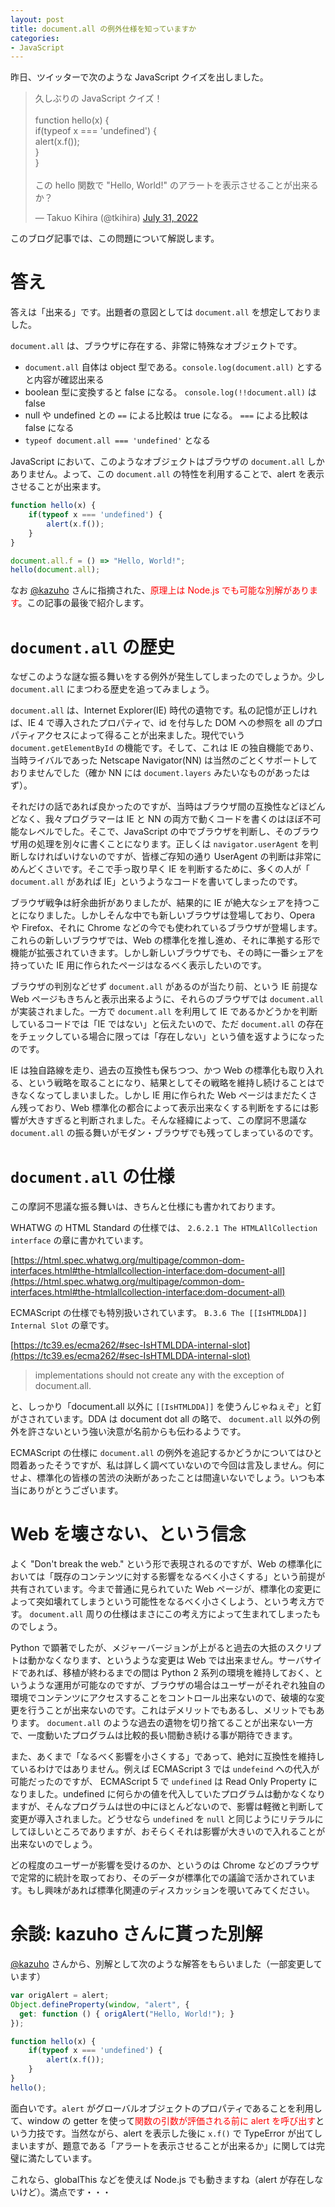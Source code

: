 ```yaml
---
layout: post
title: document.all の例外仕様を知っていますか
categories:
- JavaScript
---
```


昨日、ツイッターで次のような JavaScript クイズを出しました。

<blockquote class="twitter-tweet"><p lang="ja" dir="ltr">久しぶりの JavaScript クイズ！<br><br>function hello(x) {<br> if(typeof x === &#39;undefined&#39;) {<br> alert(x.f());<br> }<br>}<br><br>この hello 関数で &quot;Hello, World!&quot; のアラートを表示させることが出来るか？</p>&mdash; Takuo Kihira (@tkihira) <a href="https://twitter.com/tkihira/status/1553597895244681217?ref_src=twsrc%5Etfw">July 31, 2022</a></blockquote> <script async src="https://platform.twitter.com/widgets.js" charset="utf-8"></script>

このブログ記事では、この問題について解説します。




# 答え

答えは「出来る」です。出題者の意図としては `document.all` を想定しておりました。

`document.all` は、ブラウザに存在する、非常に特殊なオブジェクトです。

- `document.all` 自体は object 型である。`console.log(document.all)` とすると内容が確認出来る
- boolean 型に変換すると false になる。 `console.log(!!document.all)` は false
- null や undefined との `==` による比較は true になる。 `===` による比較は false になる
- `typeof document.all === 'undefined'` となる

JavaScript において、このようなオブジェクトはブラウザの `document.all` しかありません。よって、この `document.all` の特性を利用することで、alert を表示させることが出来ます。

```javascript
function hello(x) {
    if(typeof x === 'undefined') {
        alert(x.f());
    }
}

document.all.f = () => "Hello, World!";
hello(document.all);
```

なお [@kazuho](https://twitter.com/kazuho) さんに指摘された、<span style="color:red">原理上は Node.js でも可能な別解があります</span>。この記事の最後で紹介します。

# `document.all` の歴史

なぜこのような謎な振る舞いをする例外が発生してしまったのでしょうか。少し `document.all` にまつわる歴史を追ってみましょう。

`document.all` は、Internet Explorer(IE) 時代の遺物です。私の記憶が正しければ、IE 4 で導入されたプロパティで、id を付与した DOM への参照を all のプロパティアクセスによって得ることが出来ました。現代でいう `document.getElementById` の機能です。そして、これは IE の独自機能であり、当時ライバルであった Netscape Navigator(NN) は当然のごとくサポートしておりませんでした（確か NN には `document.layers` みたいなものがあったはず）。

それだけの話であれば良かったのですが、当時はブラウザ間の互換性などほどんどなく、我々プログラマーは IE と NN の両方で動くコードを書くのはほぼ不可能なレベルでした。そこで、JavaScript の中でブラウザを判断し、そのブラウザ用の処理を別々に書くことになります。正しくは `navigator.userAgent` を判断しなければいけないのですが、皆様ご存知の通り UserAgent の判断は非常にめんどくさいです。そこで手っ取り早く IE を判断するために、多くの人が「 `document.all` があれば IE」というようなコードを書いてしまったのです。

ブラウザ戦争は紆余曲折がありましたが、結果的に IE が絶大なシェアを持つことになりました。しかしそんな中でも新しいブラウザは登場しており、Opera や Firefox、それに Chrome などの今でも使われているブラウザが登場します。これらの新しいブラウザでは、Web の標準化を推し進め、それに準拠する形で機能が拡張されていきます。しかし新しいブラウザでも、その時に一番シェアを持っていた IE 用に作られたページはなるべく表示したいのです。

ブラウザの判別などせず `document.all` があるのが当たり前、という IE 前提な Web ページもきちんと表示出来るように、それらのブラウザでは `document.all` が実装されました。一方で `document.all` を利用して IE であるかどうかを判断しているコードでは「IE ではない」と伝えたいので、ただ `document.all` の存在をチェックしている場合に限っては「存在しない」という値を返すようになったのです。

IE は独自路線を走り、過去の互換性も保ちつつ、かつ Web の標準化も取り入れる、という戦略を取ることになり、結果としてその戦略を維持し続けることはできなくなってしまいました。しかし IE 用に作られた Web ページはまだたくさん残っており、Web 標準化の都合によって表示出来なくする判断をするには影響が大きすぎると判断されました。そんな経緯によって、この摩訶不思議な `document.all` の振る舞いがモダン・ブラウザでも残ってしまっているのです。

# `document.all` の仕様

この摩訶不思議な振る舞いは、きちんと仕様にも書かれております。

WHATWG の HTML Standard の仕様では、 `2.6.2.1 The HTMLAllCollection interface` の章に書かれています。

[https://html.spec.whatwg.org/multipage/common-dom-interfaces.html#the-htmlallcollection-interface:dom-document-all](https://html.spec.whatwg.org/multipage/common-dom-interfaces.html#the-htmlallcollection-interface:dom-document-all)

ECMAScript の仕様でも特別扱いされています。 `B.3.6 The [[IsHTMLDDA]] Internal Slot` の章です。

[https://tc39.es/ecma262/#sec-IsHTMLDDA-internal-slot](https://tc39.es/ecma262/#sec-IsHTMLDDA-internal-slot)

> implementations should not create any with the exception of document.all.

と、しっかり「document.all 以外に `[[IsHTMLDDA]]` を使うんじゃねぇぞ」と釘がさされています。DDA は document dot all の略で、 `document.all` 以外の例外を許さないという強い決意が名前からも伝わるようです。

ECMAScript の仕様に `document.all` の例外を追記するかどうかについてはひと悶着あったそうですが、私は詳しく調べていないので今回は言及しません。何にせよ、標準化の皆様の苦渋の決断があったことは間違いないでしょう。いつも本当にありがとうございます。

# Web を壊さない、という信念

よく "Don't break the web." という形で表現されるのですが、Web の標準化においては「既存のコンテンツに対する影響をなるべく小さくする」という前提が共有されています。今まで普通に見られていた Web ページが、標準化の変更によって突如壊れてしまうという可能性をなるべく小さくしよう、という考え方です。 `document.all` 周りの仕様はまさにこの考え方によって生まれてしまったものでしょう。

Python で顕著でしたが、メジャーバージョンが上がると過去の大抵のスクリプトは動かなくなります、というような変更は Web では出来ません。サーバサイドであれば、移植が終わるまでの間は Python 2 系列の環境を維持しておく、というような運用が可能なのですが、ブラウザの場合はユーザーがそれぞれ独自の環境でコンテンツにアクセスすることをコントロール出来ないので、破壊的な変更を行うことが出来ないのです。これはデメリットでもあるし、メリットでもあります。 `document.all` のような過去の遺物を切り捨てることが出来ない一方で、一度動いたプログラムは比較的長い間動き続ける事が期待できます。

また、あくまで「なるべく影響を小さくする」であって、絶対に互換性を維持しているわけではありません。例えば ECMAScript 3 では `undefeind` への代入が可能だったのですが、 ECMAScript 5 で `undefined` は Read Only Property になりました。undefined に何らかの値を代入していたプログラムは動かなくなりますが、そんなプログラムは世の中にほとんどないので、影響は軽微と判断して変更が導入されました。どうせなら `undefined` を `null` と同じようにリテラルにしてほしいところでありますが、おそらくそれは影響が大きいので入れることが出来ないのでしょう。

どの程度のユーザーが影響を受けるのか、というのは Chrome などのブラウザで定常的に統計を取っており、そのデータが標準化での議論で活かされています。もし興味があれば標準化関連のディスカッションを覗いてみてください。

# 余談: kazuho さんに貰った別解

[@kazuho](https://twitter.com/kazuho/) さんから、別解として次のような解答をもらいました（一部変更しています）

```javascript
var origAlert = alert;
Object.defineProperty(window, "alert", {
  get: function () { origAlert("Hello, World!"); }
});

function hello(x) {
    if(typeof x === 'undefined') {
        alert(x.f());
    }
}
hello();
```

面白いです。`alert` がグローバルオブジェクトのプロパティであることを利用して、window の getter を使って<span style="color:red">関数の引数が評価される前に alert を呼び出す</span>という力技です。当然ながら、alert を表示した後に `x.f()` で TypeError が出てしまいますが、題意である「アラートを表示させることが出来るか」に関しては完璧に満たしています。

これなら、globalThis などを使えば Node.js でも動きますね（alert が存在しないけど）。満点です・・・
